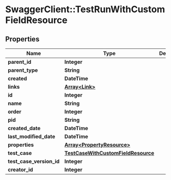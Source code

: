 # SwaggerClient::TestRunWithCustomFieldResource

## Properties
Name | Type | Description | Notes
------------ | ------------- | ------------- | -------------
**parent_id** | **Integer** |  | [optional] 
**parent_type** | **String** |  | [optional] 
**created** | **DateTime** |  | [optional] 
**links** | [**Array&lt;Link&gt;**](Link.md) |  | [optional] 
**id** | **Integer** |  | [optional] 
**name** | **String** |  | [optional] 
**order** | **Integer** |  | [optional] 
**pid** | **String** |  | [optional] 
**created_date** | **DateTime** |  | [optional] 
**last_modified_date** | **DateTime** |  | [optional] 
**properties** | [**Array&lt;PropertyResource&gt;**](PropertyResource.md) |  | 
**test_case** | [**TestCaseWithCustomFieldResource**](TestCaseWithCustomFieldResource.md) |  | 
**test_case_version_id** | **Integer** |  | [optional] 
**creator_id** | **Integer** |  | [optional] 


